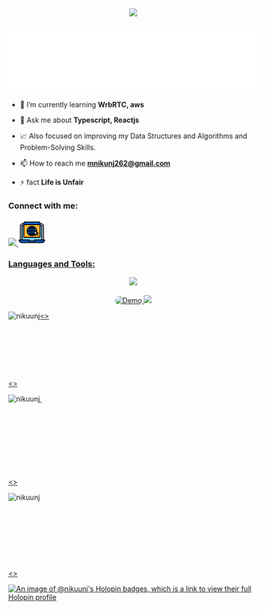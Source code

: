 <h1 align="center">
  <a href="https://git.io/typing-svg">
    <img src="https://readme-typing-svg.herokuapp.com/?lines=Hello,+There!+👋;This+is+Nikunj....;Nice+to+meet+you!&center=true&size=30">
  </a>
</h1> 



![developer](developer.svg)

- 🌱 I’m currently learning **WrbRTC, aws**

- 💬 Ask me about **Typescript, Reactjs**
  
- 📈 Also focused on improving my Data Structures and Algorithms and Problem-Solving Skills.

- 📫 How to reach me **mnikunj262@gmail.com**

- ⚡ fact **Life is Unfair**

<h3 align="left">Connect with me:</h3>
<p align="left">
  <a href="https://linkedin.com/in/makwana-nikunj" target="_blank">
    <img src="https://skillicons.dev/icons?i=linkedin" />
  </a>  
  <a href="https://nikunj-portfolio.vercel.app/" target="_blank">
    <img src="webicon.png"  width="55"/><br
  </a>
  
</p>

<h3 align="left">Languages and Tools:</h3>
<p align="left">
  <div align="center">
    <img src="https://skillicons.dev/icons?i=java,javascript,typescript,nodejs,express,react,bootstrap,html,css,vscode,github,tailwind,git" />
    <br>
    <br>
    <img src="https://cdn.dribbble.com/users/71107/screenshots/2648189/media/e2e593ebfc6ae6d01921e4b3e2482586.gif" width="64" alt="Demo" style="border-radius: 8px;">
    <img src="https://skillicons.dev/icons?i=vite,npm,postman,mongodb,firebase,mysql,jquery" /><br>
  </div>
</p>
<>

  <img align="left" src="https://github-readme-stats.vercel.app/api/top-langs?username=nikuunj&show_icons=true&locale=en&layout=compact" alt="nikuunj" />

<br>
<br><br><br><br><br><br><br><>
<p>&nbsp;<img align="left" src="https://github-readme-stats.vercel.app/api?username=nikuunj&show_icons=true&locale=en" alt="nikuunj" /></p>
<br><br><br><br><br><br><br><br><>

<p><img align="left" src="https://github-readme-streak-stats.herokuapp.com/?user=nikuunj&" alt="nikuunj" /></p>
<br><br><br><br><br><br><br><br><br><>
  
[![An image of @nikuunj's Holopin badges, which is a link to view their full Holopin profile](https://holopin.me/nikuunj)](https://holopin.io/@nikuunj)
